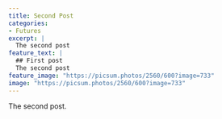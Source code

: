 ```yaml
---
title: Second Post
categories:
- Futures
excerpt: |
  The second post
feature_text: |
  ## First post
  The second post
feature_image: "https://picsum.photos/2560/600?image=733"
image: "https://picsum.photos/2560/600?image=733"
---
```


<p>The second post.